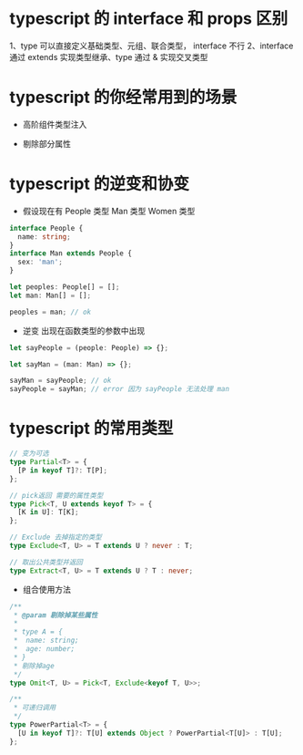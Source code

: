# typescript 的 interface 和 props 区别

1、type 可以直接定义基础类型、元组、联合类型， interface 不行
2、interface 通过 extends 实现类型继承、type 通过 & 实现交叉类型

# typescript 的你经常用到的场景

- 高阶组件类型注入

- 剔除部分属性

# typescript 的逆变和协变

- 假设现在有 People 类型 Man 类型 Women 类型

```typescript
interface People {
  name: string;
}
interface Man extends People {
  sex: 'man';
}

let peoples: People[] = [];
let man: Man[] = [];

peoples = man; // ok
```

- 逆变 出现在函数类型的参数中出现

```typescript
let sayPeople = (people: People) => {};

let sayMan = (man: Man) => {};

sayMan = sayPeople; // ok
sayPeople = sayMan; // error 因为 sayPeople 无法处理 man
```

# typescript 的常用类型

```typescript
// 变为可选
type Partial<T> = {
  [P in keyof T]?: T[P];
};

// pick返回 需要的属性类型
type Pick<T, U extends keyof T> = {
  [K in U]: T[K];
};

// Exclude 去掉指定的类型
type Exclude<T, U> = T extends U ? never : T;

// 取出公共类型并返回
type Extract<T, U> = T extends U ? T : never;
```

- 组合使用方法

```typescript
/**
 * @param 剔除掉某些属性
 *
 * type A = {
 *  name: string;
 *  age: number;
 * }
 * 剔除掉age
 */
type Omit<T, U> = Pick<T, Exclude<keyof T, U>>;

/**
 * 可递归调用
 */
type PowerPartial<T> = {
  [U in keyof T]?: T[U] extends Object ? PowerPartial<T[U]> : T[U];
};
```
